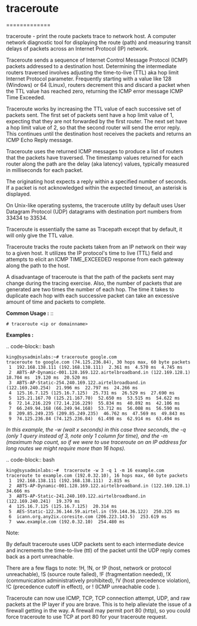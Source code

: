 # traceroute
=============

traceroute - print the route packets trace to network host. A computer network diagnostic tool for displaying the route (path) and measuring transit delays of packets across an Internet Protocol (IP) network.


Traceroute sends a sequence of Internet Control Message Protocol (ICMP) packets addressed to a destination host. Determining the intermediate routers traversed involves adjusting the time-to-live (TTL) aka hop limit Internet Protocol parameter. Frequently starting with a value like 128 (Windows) or 64 (Linux), routers decrement this and discard a packet when the TTL value has reached zero, returning the ICMP error message ICMP Time Exceeded.

Traceroute works by increasing the TTL value of each successive set of packets sent. The first set of packets sent have a hop limit value of 1, expecting that they are not forwarded by the first router. The next set have a hop limit value of 2, so that the second router will send the error reply. This continues until the destination host receives the packets and returns an ICMP Echo Reply message.

Traceroute uses the returned ICMP messages to produce a list of routers that the packets have traversed. The timestamp values returned for each router along the path are the delay (aka latency) values, typically measured in milliseconds for each packet.

The originating host expects a reply within a specified number of seconds. If a packet is not acknowledged within the expected timeout, an asterisk is displayed.

On Unix-like operating systems, the traceroute utility by default uses User Datagram Protocol (UDP) datagrams with destination port numbers from 33434 to 33534. 


Traceroute is essentially the same as Tracepath except that by default, it will only give the TTL value.


Traceroute  tracks the route packets taken from an IP network on their way to a given host. It utilizes the IP  protocol's  time  to  live  (TTL)  field  and  attempts  to  elicit  an  ICMP TIME_EXCEEDED response from each gateway along the path to the host.
       
A disadvantage of traceroute is that the path of the packets sent may change during the tracing exercise. Also, the number of packets that are generated are two times the number of each hop. The time it takes to duplicate each hop with each successive packet can take an excessive amount of time and packets to complete.



**Common Usage :**  ::

	# traceroute <ip or domainname>

**Examples :**

.. code-block:: bash

	king@sysadminlabs:~# traceroute google.com
	traceroute to google.com (74.125.236.84), 30 hops max, 60 byte packets
	 1  192.168.138.111 (192.168.138.111)  2.361 ms  4.570 ms  4.745 ms
	 2  ABTS-AP-Dynamic-001.128.169.122.airtelbroadband.in (122.169.128.1)  18.704 ms  19.120 ms  20.520 ms
	 3  ABTS-AP-Static-254.240.169.122.airtelbroadband.in (122.169.240.254)  21.996 ms  22.797 ms  24.266 ms
	 4  125.16.7.125 (125.16.7.125)  25.731 ms  26.529 ms  27.690 ms
	 5  125.21.167.70 (125.21.167.70)  52.650 ms  53.515 ms  54.622 ms
	 6  72.14.216.229 (72.14.216.229)  55.834 ms  40.892 ms  42.106 ms
	 7  66.249.94.168 (66.249.94.168)  53.712 ms  56.008 ms  56.590 ms
	 8  209.85.249.235 (209.85.249.235)  46.762 ms  47.569 ms  49.843 ms
	 9  74.125.236.84 (74.125.236.84)  61.498 ms  62.914 ms  63.494 ms



*In this example, the -w (wait x seconds) in this case three seconds, the -q (only 1 query instead of 3, note only 1 column for time), and the -m (maximum hop count, so if we were to use traceroute on an IP address for long routes  we might require more than 16 hops).*

.. code-block:: bash

	king@sysadminlabs:~#  traceroute -w 3 -q 1 -m 16 example.com
	traceroute to example.com (192.0.32.10), 16 hops max, 60 byte packets
	 1  192.168.138.111 (192.168.138.111)  2.815 ms
	 2  ABTS-AP-Dynamic-001.128.169.122.airtelbroadband.in (122.169.128.1)  34.666 ms
	 3  ABTS-AP-Static-241.240.169.122.airtelbroadband.in (122.169.240.241)  19.379 ms
	 4  125.16.7.125 (125.16.7.125)  20.314 ms
	 5  AES-Static-122.36.144.59.airtel.in (59.144.36.122)  250.325 ms
	 6  icann.org.any2ix.coresite.com (206.223.143.5)  253.619 ms
	 7  www.example.com (192.0.32.10)  254.480 ms


Note:

By default traceroute uses UDP packets sent to each intermediate device and increments the time-to-live (ttl) of the packet until the UDP reply comes back as a port unreachable.

There are a few flags to note: !H, !N, or !P (host, network or protocol unreachable), !S (source route failed), !F (fragmentation needed), !X (communication administratively prohibited), !V (host precedence violation), !C (precedence cutoff in effect), or ! (ICMP unreachable code ).

Traceroute can now use ICMP, TCP, TCP connection attempt, UDP, and raw packets at the IP layer if you are brave. This is to help alleviate the issue of a firewall getting in the way. A firewall may permit port 80 (http), so you could force traceroute to use TCP at port 80 for your traceroute request.


